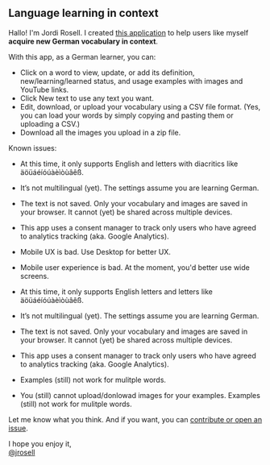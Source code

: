 ## Language learning in context

Hallo! I'm Jordi Rosell. I created <a href="https://jrosell.github.io/language-learning-in-context/">this application</a> to help users like myself <strong>acquire new German vocabulary in context</strong>.

With this app, as a German learner, you can:

- Click on a word to view, update, or add its definition, new/learning/learned status, and usage examples with images and YouTube links.
- Click New text to use any text you want.
- Edit, download, or upload your vocabulary using a CSV file format. (Yes, you can load your words by simply copying and pasting them or uploading a CSV.)
- Download all the images you upload in a zip file.

Known issues:

- At this time, it only supports English and letters with diacritics like äöüáéíóúàèìòùâêß.
- It’s not multilingual (yet). The settings assume you are learning German.
- The text is not saved. Only your vocabulary and images are saved in your browser. It cannot (yet) be shared across multiple devices.
- This app uses a consent manager to track only users who have agreed to analytics tracking (aka. Google Analytics).
- Mobile UX is bad. Use Desktop for better UX.

- Mobile user experience is bad. At the moment, you'd better use wide screens.
- At this time, it only supports English letters and letters like äöüáéíóúàèìòùâêß.
- It’s not multilingual (yet). The settings assume you are learning German.
- The text is not saved. Only your vocabulary and images are saved in your browser. It cannot (yet) be shared across multiple devices.
- This app uses a consent manager to track only users who have agreed to analytics tracking (aka. Google Analytics).
- Examples (still) not work for mulitple words.
- You (still) cannot upload/donlowad images for your examples. Examples (still) not work for mulitple words.

Let me know what you think. And if you want, you can <a href="https://github.com/jrosell/language-learning-in-context/">contribute or open an issue</a>.

I hope you enjoy it,<br><a href="https://mastodon.social/@jrosell">@jrosell</a></p>